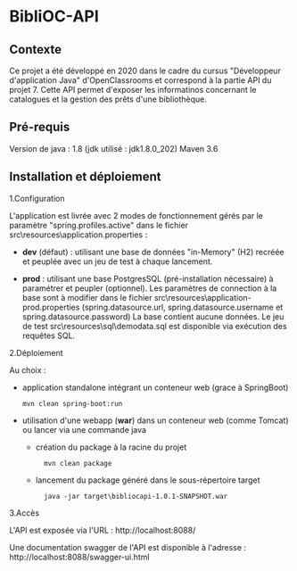 # BibliOC-API

## Contexte
Ce projet a été développé en 2020 dans le cadre du cursus "Développeur d'application Java" d'OpenClassrooms et correspond à la partie API du projet 7.
Cette API permet d'exposer les informatinos concernant le catalogues et la gestion des prêts d'une bibliothèque.

## Pré-requis
Version de java : 1.8 (jdk utilisé : jdk1.8.0_202)
Maven 3.6

## Installation et déploiement
1.Configuration

L'application est livrée avec 2 modes de fonctionnement gérés par le paramètre "spring.profiles.active" dans le fichier src\resources\application.properties :

  * **dev** (défaut) : utilisant une base de données "in-Memory" (H2) recréée et peuplée avec un jeu de test à chaque lancement.
  
  * **prod** : utilisant une base PostgresSQL (pré-installation nécessaire) à paramétrer et peupler (optionnel).
  Les paramètres de connection à la base sont à modifier dans le fichier src\resources\application-prod.properties (spring.datasource.url, spring.datasource.username et spring.datasource.password)
  La base contient aucune données. Le jeu de test src\resources\sql\demodata.sql est disponible via exécution des requêtes SQL.
    
2.Déploiement

Au choix :

  * application standalone intégrant un conteneur web (grace à SpringBoot)
  
        mvn clean spring-boot:run
    
  * utilisation d'une webapp (**war**) dans un conteneur web (comme Tomcat) ou lancer via une commande java
    - création du package à la racine du projet 
     
            mvn clean package
          
    - lancement du package généré dans le sous-répertoire target
     
            java -jar target\bibliocapi-1.0.1-SNAPSHOT.war

3.Accès

L'API est exposée via l'URL : http://localhost:8088/

Une documentation swagger de l'API est disponible à l'adresse : http://localhost:8088/swagger-ui.html

